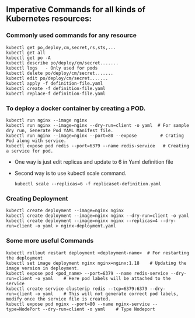## Imperative Commands for all kinds of Kubernetes resources:
### Commonly used commands for any resource
```
kubectl get po,deploy,cm,secret,rs,sts,... 
kubectl get all
kubectl get po -A
kubectl describe po/deploy/cm/secret.......
kubectl logs   - Only used for pods
kubectl delete po/deploy/cm/secret.......
kubectl edit po/deploy/cm/secret.......
kubectl apply -f definition-file.yaml
kubectl create -f definition-file.yaml
kubectl replace-f definition-file.yaml
```

### To deploy a docker container by creating a POD.
```
kubectl run nginx --image nginx
kubectl run nginx --image=nginx --dry-run=client -o yaml  # For sample dry run, Generate Pod YAML Manifest file.
kubectl run nginx --image=nginx --port=80 --expose         # Crating Pod along with service.
kubectl expose pod redis --port=6379 --name redis-service   # Creating a service for pod.
```
* One way is just edit replicas and update to 6 in Yaml definition file
* Second way is to use kubectl scale command.

  ```kubectl scale --replicas=6 -f replicaset-definition.yaml```

### Creating Deployment
```
kubectl create deployment --image=nginx nginx
kubectl create deployment --image=nginx nginx --dry-run=client -o yaml
kubectl create deployment --image=nginx nginx --replicas=4 --dry-run=client -o yaml > nginx-deployment.yaml  
```
### Some more useful Commands
```
kubectl rollout restart deployment <deployment-name>  # For restarting the deployment
kubectl set image deployment nginx nginx=nginx:1.18    # Updating the image version in deployment.
kubectl expose pod <pod_name> --port=6379 --name redis-service --dry-run=client -o yaml    # Here pod labels will be attached to the service
kubectl create service clusterip redis --tcp=6379:6379 --dry-run=client -o yaml    # This will not generate correct pod labels, modify once the service file is created.
kubectl expose pod nginx --port=80 --name nginx-service --type=NodePort --dry-run=client -o yaml    # Type Nodeport
```

